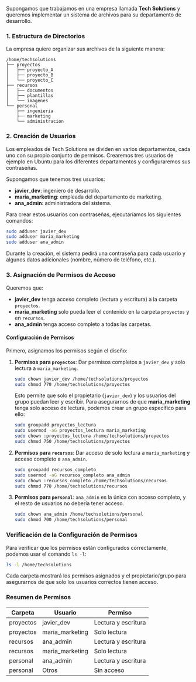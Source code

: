  Supongamos que trabajamos en una empresa llamada **Tech Solutions** y queremos implementar un sistema de archivos para su departamento de desarrollo.

### 1. Estructura de Directorios

La empresa quiere organizar sus archivos de la siguiente manera:

```
/home/techsolutions
├── proyectos
│   ├── proyecto_A
│   ├── proyecto_B
│   └── proyecto_C
├── recursos
│   ├── documentos
│   ├── plantillas
│   └── imagenes
└── personal
    ├── ingenieria
    ├── marketing
    └── administracion
```

### 2. Creación de Usuarios

Los empleados de Tech Solutions se dividen en varios departamentos, cada uno con su propio conjunto de permisos. Crearemos tres usuarios de ejemplo en Ubuntu para los diferentes departamentos y configuraremos sus contraseñas.

Supongamos que tenemos tres usuarios:

- **javier_dev**: ingeniero de desarrollo.
- **maria_marketing**: empleada del departamento de marketing.
- **ana_admin**: administradora del sistema.

Para crear estos usuarios con contraseñas, ejecutaríamos los siguientes comandos:

```bash
sudo adduser javier_dev
sudo adduser maria_marketing
sudo adduser ana_admin
```

Durante la creación, el sistema pedirá una contraseña para cada usuario y algunos datos adicionales (nombre, número de teléfono, etc.).

### 3. Asignación de Permisos de Acceso

Queremos que:

- **javier_dev** tenga acceso completo (lectura y escritura) a la carpeta `proyectos`.
- **maria_marketing** solo pueda leer el contenido en la carpeta `proyectos` y en `recursos`.
- **ana_admin** tenga acceso completo a todas las carpetas.

#### Configuración de Permisos

Primero, asignamos los permisos según el diseño:

1. **Permisos para `proyectos`**: Dar permisos completos a `javier_dev` y solo lectura a `maria_marketing`.

   ```bash
   sudo chown javier_dev /home/techsolutions/proyectos
   sudo chmod 770 /home/techsolutions/proyectos
   ```

   Esto permite que solo el propietario (`javier_dev`) y los usuarios del grupo puedan leer y escribir. Para asegurarnos de que **maria_marketing** tenga solo acceso de lectura, podemos crear un grupo específico para ello:

   ```bash
   sudo groupadd proyectos_lectura
   sudo usermod -aG proyectos_lectura maria_marketing
   sudo chown :proyectos_lectura /home/techsolutions/proyectos
   sudo chmod 750 /home/techsolutions/proyectos
   ```

2. **Permisos para `recursos`**: Dar acceso de solo lectura a `maria_marketing` y acceso completo a `ana_admin`.

   ```bash
   sudo groupadd recursos_completo
   sudo usermod -aG recursos_completo ana_admin
   sudo chown :recursos_completo /home/techsolutions/recursos
   sudo chmod 770 /home/techsolutions/recursos
   ```

3. **Permisos para `personal`**: `ana_admin` es la única con acceso completo, y el resto de usuarios no debería tener acceso.

   ```bash
   sudo chown ana_admin /home/techsolutions/personal
   sudo chmod 700 /home/techsolutions/personal
   ```

### Verificación de la Configuración de Permisos

Para verificar que los permisos están configurados correctamente, podemos usar el comando `ls -l`:

```bash
ls -l /home/techsolutions
```

Cada carpeta mostrará los permisos asignados y el propietario/grupo para asegurarnos de que solo los usuarios correctos tienen acceso.

### Resumen de Permisos

| Carpeta             | Usuario          | Permiso          |
|---------------------|------------------|------------------|
| proyectos           | javier_dev       | Lectura y escritura |
| proyectos           | maria_marketing  | Solo lectura     |
| recursos            | ana_admin        | Lectura y escritura |
| recursos            | maria_marketing  | Solo lectura     |
| personal            | ana_admin        | Lectura y escritura |
| personal            | Otros            | Sin acceso       |
